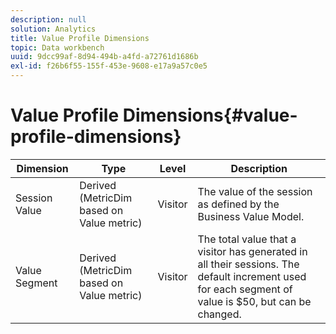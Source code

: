 ```yaml
---
description: null
solution: Analytics
title: Value Profile Dimensions
topic: Data workbench
uuid: 9dcc99af-8d94-494b-a4fd-a72761d1686b
exl-id: f26b6f55-155f-453e-9608-e17a9a57c0e5
---
```

# Value Profile Dimensions{#value-profile-dimensions}

|  Dimension  | Type  | Level  | Description  |
|---|---|---|---|
|  Session Value  | Derived (MetricDim based on Value metric)  | Visitor  | The value of the session as defined by the Business Value Model.  |
|  Value Segment  | Derived (MetricDim based on Value metric)  | Visitor  | The total value that a visitor has generated in all their sessions. The default increment used for each segment of value is $50, but can be changed.  |
